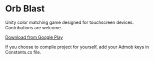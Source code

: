 # Orb Blast
Unity color matching game designed for touchscreen devices. Contributions are welcome.

[Download from Google Play](https://play.google.com/store/apps/details?id=com.keremkayacan.OrbBlast)

If you choose to compile project for yourself, add your Admob keys in Constants.cs file.
